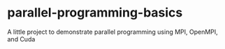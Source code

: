 # parallel-programming-basics
A little project to demonstrate parallel programming using MPI, OpenMPI, and Cuda
